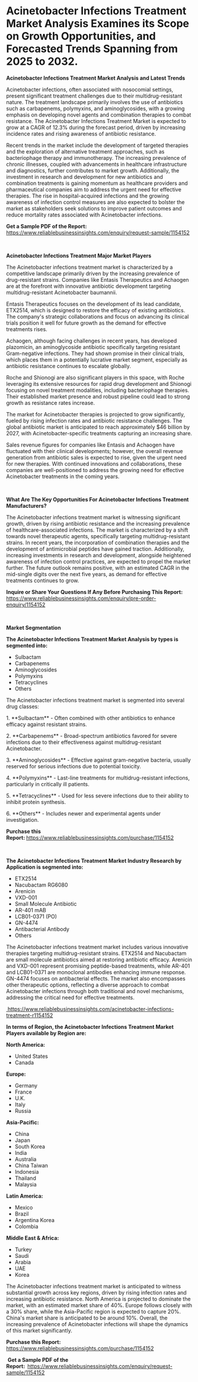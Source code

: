 <p><h1>Acinetobacter Infections Treatment Market Analysis Examines its Scope on Growth Opportunities, and Forecasted Trends Spanning from 2025 to 2032.</h1></p><p><strong>Acinetobacter Infections Treatment Market Analysis and Latest Trends</strong></p>
<p><p>Acinetobacter infections, often associated with nosocomial settings, present significant treatment challenges due to their multidrug-resistant nature. The treatment landscape primarily involves the use of antibiotics such as carbapenems, polymyxins, and aminoglycosides, with a growing emphasis on developing novel agents and combination therapies to combat resistance. The Acinetobacter Infections Treatment Market is expected to grow at a CAGR of 12.3% during the forecast period, driven by increasing incidence rates and rising awareness of antibiotic resistance.</p><p>Recent trends in the market include the development of targeted therapies and the exploration of alternative treatment approaches, such as bacteriophage therapy and immunotherapy. The increasing prevalence of chronic illnesses, coupled with advancements in healthcare infrastructure and diagnostics, further contributes to market growth. Additionally, the investment in research and development for new antibiotics and combination treatments is gaining momentum as healthcare providers and pharmaceutical companies aim to address the urgent need for effective therapies. The rise in hospital-acquired infections and the growing awareness of infection control measures are also expected to bolster the market as stakeholders seek solutions to improve patient outcomes and reduce mortality rates associated with Acinetobacter infections.</p></p>
<p><strong>Get a Sample PDF of the Report:&nbsp;</strong> <a href="https://www.reliablebusinessinsights.com/enquiry/request-sample/1154152?utm_campaign=2248&utm_medium=2&utm_source=Github&utm_content=ia&utm_term=19042025&utm_id=acinetobacter-infections-treatment">https://www.reliablebusinessinsights.com/enquiry/request-sample/1154152</a></p>
<p>&nbsp;</p>
<p><strong>Acinetobacter Infections Treatment Major Market Players</strong></p>
<p><p>The Acinetobacter infections treatment market is characterized by a competitive landscape primarily driven by the increasing prevalence of drug-resistant strains. Companies like Entasis Therapeutics and Achaogen are at the forefront with innovative antibiotic development targeting multidrug-resistant Acinetobacter baumannii. </p><p>Entasis Therapeutics focuses on the development of its lead candidate, ETX2514, which is designed to restore the efficacy of existing antibiotics. The company's strategic collaborations and focus on advancing its clinical trials position it well for future growth as the demand for effective treatments rises.</p><p>Achaogen, although facing challenges in recent years, has developed plazomicin, an aminoglycoside antibiotic specifically targeting resistant Gram-negative infections. They had shown promise in their clinical trials, which places them in a potentially lucrative market segment, especially as antibiotic resistance continues to escalate globally.</p><p>Roche and Shionogi are also significant players in this space, with Roche leveraging its extensive resources for rapid drug development and Shionogi focusing on novel treatment modalities, including bacteriophage therapies. Their established market presence and robust pipeline could lead to strong growth as resistance rates increase.</p><p>The market for Acinetobacter therapies is projected to grow significantly, fueled by rising infection rates and antibiotic resistance challenges. The global antibiotic market is anticipated to reach approximately $46 billion by 2027, with Acinetobacter-specific treatments capturing an increasing share.</p><p>Sales revenue figures for companies like Entasis and Achaogen have fluctuated with their clinical developments; however, the overall revenue generation from antibiotic sales is expected to rise, given the urgent need for new therapies. With continued innovations and collaborations, these companies are well-positioned to address the growing need for effective Acinetobacter treatments in the coming years.</p></p>
<p>&nbsp;</p>
<p><strong>What Are The Key Opportunities For Acinetobacter Infections Treatment Manufacturers?</strong></p>
<p><p>The Acinetobacter infections treatment market is witnessing significant growth, driven by rising antibiotic resistance and the increasing prevalence of healthcare-associated infections. The market is characterized by a shift towards novel therapeutic agents, specifically targeting multidrug-resistant strains. In recent years, the incorporation of combination therapies and the development of antimicrobial peptides have gained traction. Additionally, increasing investments in research and development, alongside heightened awareness of infection control practices, are expected to propel the market further. The future outlook remains positive, with an estimated CAGR in the mid-single digits over the next five years, as demand for effective treatments continues to grow.</p></p>
<p><strong>Inquire or Share Your Questions If Any Before Purchasing This Report:</strong> <a href="https://www.reliablebusinessinsights.com/enquiry/pre-order-enquiry/1154152?utm_campaign=2248&utm_medium=2&utm_source=Github&utm_content=ia&utm_term=19042025&utm_id=acinetobacter-infections-treatment">https://www.reliablebusinessinsights.com/enquiry/pre-order-enquiry/1154152</a></p>
<p>&nbsp;</p>
<p><strong>Market Segmentation</strong></p>
<p><strong>The Acinetobacter Infections Treatment Market Analysis by types is segmented into:</strong></p>
<p><ul><li>Sulbactam</li><li>Carbapenems</li><li>Aminoglycosides</li><li>Polymyxins</li><li>Tetracyclines</li><li>Others</li></ul></p>
<p><p>The Acinetobacter infections treatment market is segmented into several drug classes: </p><p>1. **Sulbactam** - Often combined with other antibiotics to enhance efficacy against resistant strains. </p><p>2. **Carbapenems** - Broad-spectrum antibiotics favored for severe infections due to their effectiveness against multidrug-resistant Acinetobacter. </p><p>3. **Aminoglycosides** - Effective against gram-negative bacteria, usually reserved for serious infections due to potential toxicity. </p><p>4. **Polymyxins** - Last-line treatments for multidrug-resistant infections, particularly in critically ill patients. </p><p>5. **Tetracyclines** - Used for less severe infections due to their ability to inhibit protein synthesis. </p><p>6. **Others** - Includes newer and experimental agents under investigation.</p></p>
<p><strong>Purchase this Report:&nbsp;</strong><a href="https://www.reliablebusinessinsights.com/purchase/1154152?utm_campaign=2248&utm_medium=2&utm_source=Github&utm_content=ia&utm_term=19042025&utm_id=acinetobacter-infections-treatment">https://www.reliablebusinessinsights.com/purchase/1154152</a></p>
<p>&nbsp;</p>
<p><strong>The Acinetobacter Infections Treatment Market Industry Research by Application is segmented into:</strong></p>
<p><ul><li>ETX2514</li><li>Nacubactam RG6080</li><li>Arenicin</li><li>VXD-001</li><li>Small Molecule Antibiotic</li><li>AR-401 mAB</li><li>LCB01-0371 (PO)</li><li>GN-4474</li><li>Antibacterial Antibody</li><li>Others</li></ul></p>
<p><p>The Acinetobacter infections treatment market includes various innovative therapies targeting multidrug-resistant strains. ETX2514 and Nacubactam are small molecule antibiotics aimed at restoring antibiotic efficacy. Arenicin and VXD-001 represent promising peptide-based treatments, while AR-401 and LCB01-0371 are monoclonal antibodies enhancing immune response. GN-4474 focuses on antibacterial effects. The market also encompasses other therapeutic options, reflecting a diverse approach to combat Acinetobacter infections through both traditional and novel mechanisms, addressing the critical need for effective treatments.</p></p>
<p><a href="https://www.reliablebusinessinsights.com/acinetobacter-infections-treatment-r1154152?utm_campaign=2248&utm_medium=2&utm_source=Github&utm_content=ia&utm_term=19042025&utm_id=acinetobacter-infections-treatment">&nbsp;https://www.reliablebusinessinsights.com/acinetobacter-infections-treatment-r1154152</a></p>
<p><strong>In terms of Region, the Acinetobacter Infections Treatment Market Players available by Region are:</strong></p>
<p>
    <p> <strong> North America: </strong>
        <ul>
            <li>United States</li>
            <li>Canada</li>
        </ul>
        </p> 
    <p> <strong> Europe: </strong>
        <ul>
            <li>Germany</li>
            <li>France</li>
            <li>U.K.</li>
            <li>Italy</li>
            <li>Russia</li>
        </ul>
        </p> 
    <p> <strong> Asia-Pacific: </strong>
        <ul>
            <li>China</li>
            <li>Japan</li>
            <li>South Korea</li>
            <li>India</li>
            <li>Australia</li>
            <li>China Taiwan</li>
            <li>Indonesia</li>
            <li>Thailand</li>
            <li>Malaysia</li>
        </ul>
        </p> 
    <p> <strong> Latin America: </strong>
        <ul>
            <li>Mexico</li>
            <li>Brazil</li>
            <li>Argentina Korea</li>
            <li>Colombia</li>
        </ul>
        </p> 
    <p> <strong> Middle East & Africa: </strong>
        <ul>
            <li>Turkey</li>
            <li>Saudi</li>
            <li>Arabia</li>
            <li>UAE</li>
            <li>Korea</li>
        </ul>
    </p>
    </p>
<p><p>The Acinetobacter infections treatment market is anticipated to witness substantial growth across key regions, driven by rising infection rates and increasing antibiotic resistance. North America is projected to dominate the market, with an estimated market share of 40%. Europe follows closely with a 30% share, while the Asia-Pacific region is expected to capture 20%. China's market share is anticipated to be around 10%. Overall, the increasing prevalence of Acinetobacter infections will shape the dynamics of this market significantly.</p></p>
<p><strong>Purchase this Report: </strong><a href="https://www.reliablebusinessinsights.com/purchase/1154152?utm_campaign=2248&utm_medium=2&utm_source=Github&utm_content=ia&utm_term=19042025&utm_id=acinetobacter-infections-treatment">https://www.reliablebusinessinsights.com/purchase/1154152</a></p>
<p>&nbsp;<strong>Get a Sample PDF of the Report:&nbsp;&nbsp;</strong><a href="https://www.reliablebusinessinsights.com/enquiry/request-sample/1154152?utm_campaign=2248&utm_medium=2&utm_source=Github&utm_content=ia&utm_term=19042025&utm_id=acinetobacter-infections-treatment">https://www.reliablebusinessinsights.com/enquiry/request-sample/1154152</a></p>
<p><strong></strong></p>
<p><p></p><p></p><p></p></p>
